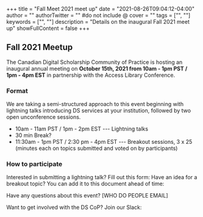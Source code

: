 +++
title = "Fall Meet 2021 meet up"
date = "2021-08-26T09:04:12-04:00"
author = ""
authorTwitter = "" #do not include @
cover = ""
tags = ["", ""]
keywords = ["", ""]
description = "Details on the inaugural Fall 2021 meet up"
showFullContent = false
+++

## Fall 2021 Meetup

The Canadian Digital Scholarship Community of Practice is hosting an inaugural annual meeting on **October 15th, 2021 from 10am - 1pm PST / 1pm - 4pm EST** in partnership with the Access Library Conference.

### Format

We are taking a semi-structured approach to this event beginning with lightning talks introducing DS services at your institution, followed by two open unconference sessions.

- 10am - 11am PST / 1pm - 2pm EST --- Lightning talks
- 30 min Break?
- 11:30am - 1pm PST / 2:30 pm - 4pm EST --- Breakout sessions, 3 x 25 (minutes each on topics submitted and voted on by participants)

### How to participate

Interested in submitting a lightning talk? Fill out this form:
Have an idea for a breakout topic? You can add it to this document ahead of time:


Have any questions about this event? [WHO DO PEOPLE EMAIL]

Want to get involved with the DS CoP? Join our Slack:
